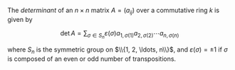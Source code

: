 The *determinant* of an $n\times n$ matrix $A=(a_{ij})$ over a commutative ring $k$ is given by

$$
\det A = \sum_{\sigma \in S_n} \varepsilon(\sigma) a_{1,\sigma(1)} a_{2,\sigma(2)} \cdots a_{n,\sigma(n)}
$$

where $S_n$ is the symmetric group on $\\{1, 2, \ldots, n\\}$, and $\varepsilon(\sigma) = \pm 1$ if $\sigma$ is composed of an even or odd number of transpositions.
